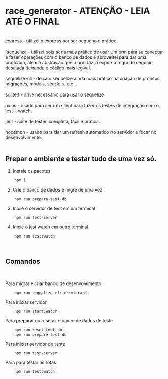 # race_generator - ATENÇÃO - LEIA ATÉ O FINAL

<br>
express - utilizei o express por ser pequeno e prático.

<br>
<br>
`sequelize - utilizei pois seria mais prático de usar um orm para se conectar e fazer operações com o banco de dados e aproveitei para dar uma praticada, além a abstração que o orm faz já expõe a regra de negócio desejada deixando o código mais legivel.

<br>
<br>
sequelize-cli - deixa o sequelize ainda mais prático na criação de projetos, migrações, models, seeders, etc...

<br>
<br>
sqlite3 - drive necessário para usar o sequelize

<br>
<br>
axios - usado para ser um client para fazer os testes de integração com o jest --watch.

<br>
<br>
jest - suite de testes completa, fácil e prática. 

<br>
<br>
nodemon - usado para dar um refresh automatico no servidor e focar no desenvolvimento.

<br>
<br>

## Prepar o ambiente e testar tudo de uma vez só.

1. Instale os pacotes
```shell
    npm i
```
2. Crie o banco de dados e migre de uma vez
```shell
    npm run prepare-test-db
```
3. Inicie o servidor de test em um terminal
```shell
    npm run test-server
```
4. Inicie o jest watch em outro terminal
```shell
    npm run test:watch
```

<br>

## Comandos

<br>

Para migrar e criar banco de desenvolvimento
```shell
    npx run sequelize-cli db:migrate
```

Para iniciar servidor
```shell
    npm run start:watch    
```

Para preparar ou resetar o banco de dados de teste
```shell
    npm run reset-test-db
    npm run prepare-test-db
```

Para iniciar servidor de teste
```shell
    npm run test-server
```

Para para testar as rotas
```shell
    npm run test:watch
```


